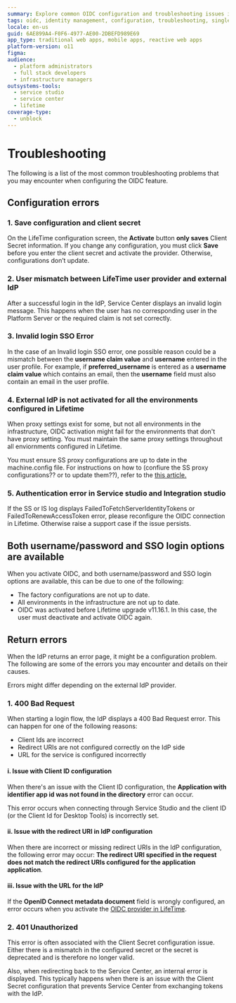 ```yaml
---
summary: Explore common OIDC configuration and troubleshooting issues in OutSystems 11 (O11) for effective identity management integration.
tags: oidc, identity management, configuration, troubleshooting, single sign-on
locale: en-us
guid: 6AE899A4-F0F6-4977-AE00-2DBEFD989E69
app_type: traditional web apps, mobile apps, reactive web apps
platform-version: o11
figma:
audience:
  - platform administrators
  - full stack developers
  - infrastructure managers
outsystems-tools:
  - service studio
  - service center
  - lifetime
coverage-type:
  - unblock
---
```


# Troubleshooting

The following is a list of the most common troubleshooting problems that you may encounter when configuring the OIDC feature.

## Configuration errors

### 1. Save configuration and client secret

On the LifeTime configuration screen, the **Activate** button **only saves** Client Secret information. If you change any configuration, you must click **Save** before you enter the client secret and activate the provider. Otherwise, configurations don’t update.

### 2. User mismatch between LifeTime user provider and external IdP

After a successful login in the IdP, Service Center displays an invalid login message. This happens when the user has no corresponding user in the Platform Server or the required claim is not set correctly.

### 3. Invalid login SSO Error

In the case of an Invalid login SSO error, one possible reason could be a mismatch between the **username claim value** and **username** entered in the user profile. For example, if **preferred_username** is entered as a **username claim value** which contains an email, then the **username** field must also contain an email in the user profile.

### 4. External IdP is not activated for all the environments configured in Lifetime 

When proxy settings exist for some, but not all environments in the infrastructure, OIDC activation might fail for the environments that don't have proxy setting. You must maintain the same proxy settings throughout all enviornments configured in Lifetime.

You must ensure SS proxy configurations are up to date in the machine.config file. For instructions on how to (confiure the SS proxy configurations?? or to update them??), refer to the [this article.](https:https://learn.microsoft.com/en-us/dotnet/framework/configure-apps/file-schema/network/defaultproxy-element-network-settings)

### 5. Authentication error in Service studio and Integration studio

If the SS or IS log displays FailedToFetchServerIdentityTokens or FailedToRenewAccessToken error, please reconfigure the OIDC connection in Lifetime. Otherwise raise a support case if the issue persists.

## Both username/password and SSO login options are available

When you activate OIDC, and both username/password and SSO login options are available, this can be due to one of the following: 
* The factory configurations are not up to date.
* All environments in the infrastructure are not up to date.
* OIDC was activated before Lifetime upgrade v11.16.1. In this case, the user must deactivate and activate OIDC again.

## Return errors

When the IdP returns an error page, it might be a configuration problem. The following are some of the errors you may encounter and details on their causes.

<div class="info" markdown="1">

Errors might differ depending on the external IdP provider.

</div>

### 1. 400 Bad Request

When starting a login flow, the IdP displays a 400 Bad Request error. This can happen for one of the following reasons:

* Client Ids are incorrect
* Redirect URIs are not configured correctly on the IdP side
* URL for the service is configured incorrectly

#### i. Issue with Client ID configuration

When there's an issue with the Client ID configuration, the **Application with identifier app id was not found in the directory** error can occur.

This error occurs when connecting through Service Studio and the client ID (or the Client Id for Desktop Tools) is incorrectly set.

#### ii. Issue with the redirect URI in IdP configuration

When there are incorrect or missing redirect URIs in the IdP configuration, the following error may occur: **The redirect URI specified in the request does not match the redirect URIs configured for the application application**.

#### iii. Issue with the URL for the IdP

If the **OpenID Connect metadata document** field is wrongly configured, an error occurs when you activate the [OIDC provider in LifeTime](external-idp-lifetime.md).

### 2. 401 Unauthorized

This error is often associated with the Client Secret configuration issue. Either there is a mismatch in the configured secret or the secret is deprecated and is therefore no longer valid.

Also, when redirecting back to the Service Center, an internal error is displayed. This typically happens when there is an issue with the Client Secret configuration that prevents Service Center from exchanging tokens with the IdP.

